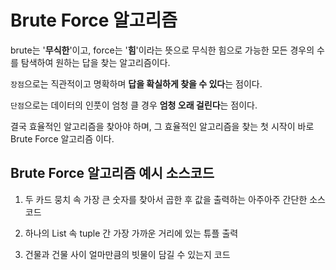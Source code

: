 # Brute Force 알고리즘

brute는 '**무식한**'이고, force는 '**힘**'이라는 뜻으로 무식한 힘으로 가능한 모든 경우의 수를 탐색하여 원하는 답을 찾는 알고리즘이다.

`장점`으로는 직관적이고 명확하며 **답을 확실하게 찾을 수 있다**는 점이다.

`단점`으로는 데이터의 인풋이 엄청 클 경우 **엄청 오래 걸린다**는 점이다. 

결국 효율적인 알고리즘을 찾아야 하며, 그 효율적인 알고리즘을 찾는 첫 시작이 바로 Brute Force 알고리즘 이다.





## Brute Force 알고리즘 예시 소스코드

1. 두 카드 뭉치 속 가장 큰 숫자를 찾아서 곱한 후 값을 출력하는 아주아주 간단한 소스코드

<script src="https://gist.github.com/madfalc0n/3a149e02c7d9bd50bc13ebea7ba8e6fb.js"></script>

2. 하나의 List 속 tuple 간 가장 가까운 거리에 있는 튜플 출력

<script src="https://gist.github.com/madfalc0n/45f3f160cf39bcab1c7f33cc0162a443.js"></script>

3. 건물과 건물 사이 얼마만큼의 빗물이 담길 수 있는지 코드

<script src="https://gist.github.com/madfalc0n/9c457353e6e3b7a098579c955b32d4db.js"></script>